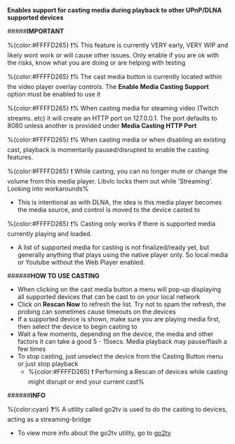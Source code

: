 **Enables support for casting media during playback to other UPnP/DLNA supported devices**

#####__IMPORTANT__

%{color:#FFFFD265} ❗% This feature is currently VERY early, VERY WIP and likely wont work or will cause other issues. Only enable if you are ok with the risks, know what you are doing or are helping with testing
   
%{color:#FFFFD265} ❗% The cast media button is currently located within the video player overlay controls. The **Enable Media Casting Support** option must be enabled to use it

%{color:#FFFFD265} ❗% When casting media for steaming video (Twitch streams..etc) it will create an HTTP port on 127.0.0.1. The port defaults to 8080 unless another is provided under **Media Casting HTTP Port**
       
%{color:#FFFFD265} ❗% When casting media or when disabling an existing cast, playback is momentarily paused/disrupted to enable the casting features.	

%{color:#FFFFD265} ❗ While casting, you can no longer mute or change the volume from this media player. Libvlc locks them out while 'Streaming'. Looking into workarounds%
+ This is intentional as with DLNA, the idea is this media player becomes the media source, and control is moved to the device casted to

%{color:#FFFFD265} ❗% Casting only works if there is supported media currently playing and loaded.  
+  A list of supported media for casting is not finalized/ready yet, but generally anything that plays using the native player only. So local media or Youtube without the Web Player enabled.

######__HOW TO USE CASTING__
 
+  When clicking on the cast media button a menu will pop-up displaying all supported devices that can be cast to on your local network
+  Click on **Rescan Now** to refresh the list. Try not to spam the refresh, the probing can sometimes cause timeouts on the devices
+  If a supported device is shown, make sure you are playing media first, then select the device to begin casting to
+  Wait a few moments, depending on the device, the media and other factors it can take a good 5 - 15secs. Media playback may pause/flash a few times
+  To stop casting, just unselect the device from the Casting Button menu or just stop playback
    + %{color:#FFFFD265} ❗ Performing a Rescan of devices while casting might disrupt or end your current cast%
 
######__INFO__
 
%{color:cyan} ❓% A utility called go2tv is used to do the casting to devices, acting as a streaming-bridge
+ To view more info about the go2tv utility, go to [go2tv](https://github.com/alexballas/go2tv)